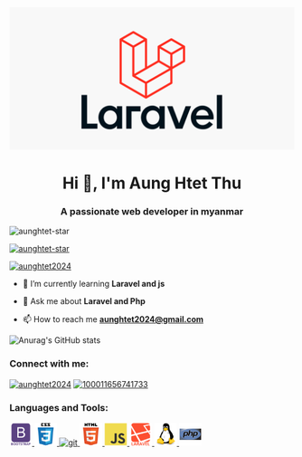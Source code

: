 ![Laravel](https://github.com/aunghtet-star/aunghtet-star/blob/main/laravel-featured.png)

<h1 align="center">Hi 👋, I'm Aung Htet Thu</h1>
<h3 align="center">A passionate web developer in myanmar</h3>

<p align="left"> <img src="https://komarev.com/ghpvc/?username=aunghtet-star&label=Profile%20views&color=0e75b6&style=flat" alt="aunghtet-star" /> </p>

<p align="left"> <a href="https://github.com/ryo-ma/github-profile-trophy"><img src="https://github-profile-trophy.vercel.app/?username=aunghtet-star" alt="aunghtet-star" /></a> </p>

<p align="left"> <a href="https://twitter.com/aunghtet2024" target="blank"><img src="https://img.shields.io/twitter/follow/aunghtet2024?logo=twitter&style=for-the-badge" alt="aunghtet2024" /></a> </p>

- 🌱 I’m currently learning **Laravel and js**

- 💬 Ask me about **Laravel and Php**

- 📫 How to reach me **aunghtet2024@gmail.com**

![Anurag's GitHub stats](https://github-readme-stats.vercel.app/api?username=aunghtet-star&show_icons=true&theme=dark)


<h3 align="left">Connect with me:</h3>
<p align="left">
<a href="https://twitter.com/aunghtet2024" target="blank"><img align="center" src="https://raw.githubusercontent.com/rahuldkjain/github-profile-readme-generator/master/src/images/icons/Social/twitter.svg" alt="aunghtet2024" height="30" width="40" /></a>
<a href="https://fb.com/100011656741733" target="blank"><img align="center" src="https://raw.githubusercontent.com/rahuldkjain/github-profile-readme-generator/master/src/images/icons/Social/facebook.svg" alt="100011656741733" height="30" width="40" /></a>
</p>

<h3 align="left">Languages and Tools:</h3>
<p align="left"> <a href="https://getbootstrap.com" target="_blank"> <img src="https://raw.githubusercontent.com/devicons/devicon/master/icons/bootstrap/bootstrap-plain-wordmark.svg" alt="bootstrap" width="40" height="40"/> </a> <a href="https://www.w3schools.com/css/" target="_blank"> <img src="https://raw.githubusercontent.com/devicons/devicon/master/icons/css3/css3-original-wordmark.svg" alt="css3" width="40" height="40"/> </a> <a href="https://git-scm.com/" target="_blank"> <img src="https://www.vectorlogo.zone/logos/git-scm/git-scm-icon.svg" alt="git" width="40" height="40"/> </a> <a href="https://www.w3.org/html/" target="_blank"> <img src="https://raw.githubusercontent.com/devicons/devicon/master/icons/html5/html5-original-wordmark.svg" alt="html5" width="40" height="40"/> </a> <a href="https://developer.mozilla.org/en-US/docs/Web/JavaScript" target="_blank"> <img src="https://raw.githubusercontent.com/devicons/devicon/master/icons/javascript/javascript-original.svg" alt="javascript" width="40" height="40"/> </a> <a href="https://laravel.com/" target="_blank"> <img src="https://raw.githubusercontent.com/devicons/devicon/master/icons/laravel/laravel-plain-wordmark.svg" alt="laravel" width="40" height="40"/> </a> <a href="https://www.linux.org/" target="_blank"> <img src="https://raw.githubusercontent.com/devicons/devicon/master/icons/linux/linux-original.svg" alt="linux" width="40" height="40"/> </a> <a href="https://www.php.net" target="_blank"> <img src="https://raw.githubusercontent.com/devicons/devicon/master/icons/php/php-original.svg" alt="php" width="40" height="40"/> </a> </p>
